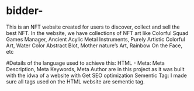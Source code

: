 # bidder-
This is an NFT website created for users to discover, collect and sell the best NFT. In the website, we have collections of NFT art like Colorful Squad Games Manager, Ancient Acylic Metal Instruments, Purely Artistic Colorful Art, Water Color Abstract Blot, Mother nature’s Art, Rainbow On the Face, etc

#Details of the language used to achieve this:
HTML - 
Meta: Meta Description, Meta Keywords, Meta Author are in this project as it was built with the idwa of a website with Get SEO optimization 
Sementic Tag: I made sure all tags used on the HTML website are sementic tag. 
